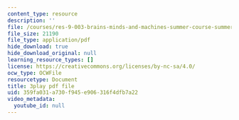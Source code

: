 ```yaml
---
content_type: resource
description: ''
file: /courses/res-9-003-brains-minds-and-machines-summer-course-summer-2015/359fa031a730f945e906316f4dfb7a22_svW8NV1A6k.pdf
file_size: 21190
file_type: application/pdf
hide_download: true
hide_download_original: null
learning_resource_types: []
license: https://creativecommons.org/licenses/by-nc-sa/4.0/
ocw_type: OCWFile
resourcetype: Document
title: 3play pdf file
uid: 359fa031-a730-f945-e906-316f4dfb7a22
video_metadata:
  youtube_id: null
---
```

